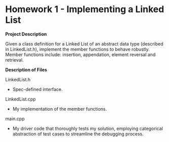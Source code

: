 # Homework 1 - Implementing a Linked List

**Project Description**

Given a class definition for a Linked List of an abstract data type (described in LinkedList.h), implement the member functions to behave robustly. Member functions include: insertion, appendation, element reversal and retrieval.

**Description of Files**

LinkedList.h

- Spec-defined interface.

LinkedList.cpp

- My implementation of the member functions.

main.cpp

- My driver code that thoroughly tests my solution, employing categorical abstraction of test cases to streamline the debugging process.